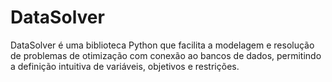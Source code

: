 # DataSolver
DataSolver é uma biblioteca Python que facilita a modelagem e resolução de problemas de otimização com conexão ao bancos de dados, permitindo a definição intuitiva de variáveis, objetivos e restrições.
